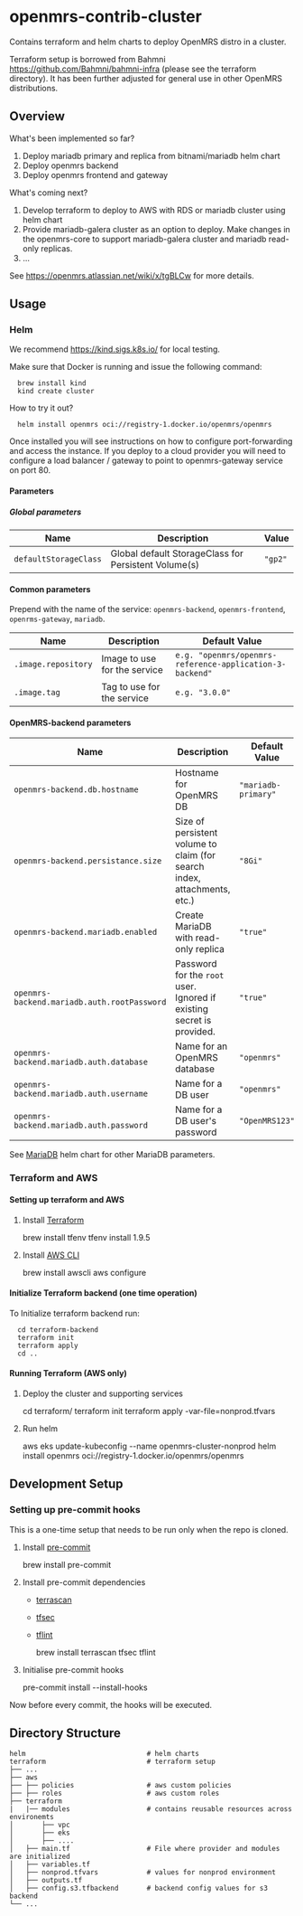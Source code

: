 # openmrs-contrib-cluster
Contains terraform and helm charts to deploy OpenMRS distro in a cluster.

Terraform setup is borrowed from Bahmni https://github.com/Bahmni/bahmni-infra (please see the terraform directory). It has been further adjusted for general use in other OpenMRS distributions.

## Overview

What's been implemented so far?

1. Deploy mariadb primary and replica from bitnami/mariadb helm chart
2. Deploy openmrs backend
3. Deploy openmrs frontend and gateway

What's coming next?

1. Develop terraform to deploy to AWS with RDS or mariadb cluster using helm chart
2. Provide mariadb-galera cluster as an option to deploy. Make changes in the openmrs-core to support mariadb-galera cluster and mariadb read-only replicas.
3. ...

See https://openmrs.atlassian.net/wiki/x/tgBLCw for more details.

## Usage

### Helm

We recommend https://kind.sigs.k8s.io/ for local testing.

Make sure that Docker is running and issue the following command:


      brew install kind
      kind create cluster


How to try it out?


      helm install openmrs oci://registry-1.docker.io/openmrs/openmrs


Once installed you will see instructions on how to configure port-forwarding and access the instance. If you deploy to a cloud provider you will need to configure a load balancer / gateway to point to openmrs-gateway service on port 80.

#### Parameters

##### Global parameters

| Name                      | Description                                                                             | Value   |
| ------------------------- |-----------------------------------------------------------------------------------------|---------|
| `defaultStorageClass`     | Global default StorageClass for Persistent Volume(s)                                    | `"gp2"` |

#### Common parameters

Prepend with the name of the service: `openmrs-backend`, `openmrs-frontend`, `openrms-gateway`, `mariadb`.

| Name                | Description                  | Default Value                                            |
|---------------------|------------------------------|----------------------------------------------------------|
| `.image.repository` | Image to use for the service | `e.g. "openmrs/openmrs-reference-application-3-backend"` |
| `.image.tag`        | Tag to use for the service   | `e.g. "3.0.0"`                                           |


#### OpenMRS-backend parameters

| Name                                        | Description                                                              | Default Value       |
|---------------------------------------------|--------------------------------------------------------------------------|---------------------|
| `openmrs-backend.db.hostname`               | Hostname for OpenMRS DB                                                  | `"mariadb-primary"` |
| `openmrs-backend.persistance.size`          | Size of persistent volume to claim (for search index, attachments, etc.) | `"8Gi"`             |
| `openmrs-backend.mariadb.enabled`           | Create MariaDB with read-only replica                                    | `"true"`            |
| `openmrs-backend.mariadb.auth.rootPassword` | Password for the `root` user. Ignored if existing secret is provided.    | `"true"`            |
| `openmrs-backend.mariadb.auth.database`     | Name for an OpenMRS database                                             | `"openmrs"`         |
| `openmrs-backend.mariadb.auth.username`     | Name for a DB user                                                       | `"openmrs"`         |
| `openmrs-backend.mariadb.auth.password`     | Name for a DB user's password                                            | `"OpenMRS123"`      |

See [MariaDB](https://github.com/bitnami/charts/blob/main/bitnami/mariadb/README.md) helm chart for other MariaDB parameters.

### Terraform and AWS

#### Setting up terraform and AWS

1. Install [Terraform](https://learn.hashicorp.com/tutorials/terraform/install-cli)


      brew install tfenv 
      tfenv install 1.9.5


2. Install [AWS CLI](https://docs.aws.amazon.com/cli/latest/userguide/getting-started-install.html)


      brew install awscli
      aws configure


#### Initialize Terraform backend (one time operation)

To Initialize terraform backend run:


      cd terraform-backend
      terraform init
      terraform apply
      cd ..

#### Running Terraform (AWS only)


1. Deploy the cluster and supporting services


      cd terraform/
      terraform init
      terraform apply -var-file=nonprod.tfvars


2. Run helm


      aws eks update-kubeconfig --name openmrs-cluster-nonprod
      helm install openmrs oci://registry-1.docker.io/openmrs/openmrs


## Development Setup

### Setting up pre-commit hooks

This is a one-time setup that needs to be run only when the repo is cloned.
1. Install [pre-commit](https://pre-commit.com/#install)


      brew install pre-commit


2. Install pre-commit dependencies

    - [terrascan](https://github.com/accurics/terrascan)
    - [tfsec](https://github.com/aquasecurity/tfsec#installation)
    - [tflint](https://github.com/terraform-linters/tflint#installation)
   

      brew install terrascan tfsec tflint


3. Initialise pre-commit hooks


      pre-commit install --install-hooks


Now before every commit, the hooks will be executed.

## Directory Structure
```
helm                              # helm charts
terraform                         # terraform setup
├── ...
├── aws
├── ├── policies                  # aws custom policies
├── ├── roles                     # aws custom roles
├── terraform
|   |── modules                   # contains reusable resources across environemts
│       ├── vpc
│       ├── eks
│       ├── ....
│   ├── main.tf                   # File where provider and modules are initialized
│   ├── variables.tf
│   ├── nonprod.tfvars            # values for nonprod environment
│   ├── outputs.tf
│   ├── config.s3.tfbackend       # backend config values for s3 backend
└── ...
```
